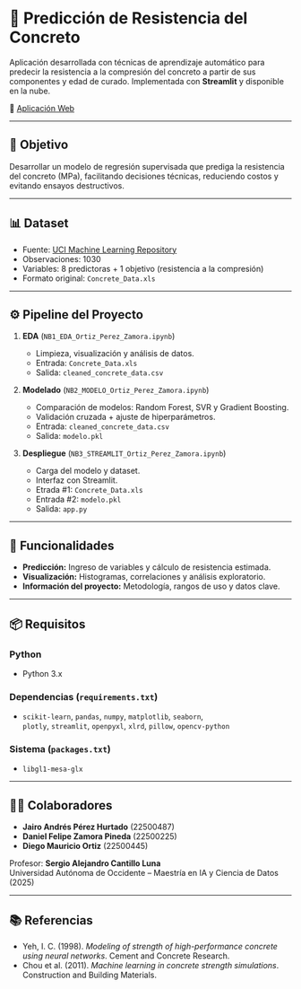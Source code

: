 # 🧱 Predicción de Resistencia del Concreto

Aplicación desarrollada con técnicas de aprendizaje automático para predecir la resistencia a la compresión del concreto a partir de sus componentes y edad de curado. Implementada con **Streamlit** y disponible en la nube.

🔗 [Aplicación Web](https://pfml-ortiz-perez-zamora.streamlit.app/)  

---

## 🎯 Objetivo

Desarrollar un modelo de regresión supervisada que prediga la resistencia del concreto (MPa), facilitando decisiones técnicas, reduciendo costos y evitando ensayos destructivos.

---

## 📊 Dataset

- Fuente: [UCI Machine Learning Repository](https://archive.ics.uci.edu/ml/datasets/concrete+compressive+strength)
- Observaciones: 1030  
- Variables: 8 predictoras + 1 objetivo (resistencia a la compresión)  
- Formato original: `Concrete_Data.xls`

---

## ⚙️ Pipeline del Proyecto

1. **EDA** (`NB1_EDA_Ortiz_Perez_Zamora.ipynb`)
   - Limpieza, visualización y análisis de datos.
   - Entrada: `Concrete_Data.xls`
   - Salida: `cleaned_concrete_data.csv`

2. **Modelado** (`NB2_MODELO_Ortiz_Perez_Zamora.ipynb`)
   - Comparación de modelos: Random Forest, SVR y Gradient Boosting.
   - Validación cruzada + ajuste de hiperparámetros.
   - Entrada: `cleaned_concrete_data.csv`
   - Salida: `modelo.pkl` 

3. **Despliegue** (`NB3_STREAMLIT_Ortiz_Perez_Zamora.ipynb`)
   - Carga del modelo y dataset.
   - Interfaz con Streamlit.
   - Etrada #1: `Concrete_Data.xls`
   - Entrada #2: `modelo.pkl`
   - Salida: `app.py`

---

## 🧪 Funcionalidades

- **Predicción:** Ingreso de variables y cálculo de resistencia estimada.
- **Visualización:** Histogramas, correlaciones y análisis exploratorio.
- **Información del proyecto:** Metodología, rangos de uso y datos clave.

---

## 📦 Requisitos

### Python
- Python 3.x

### Dependencias (`requirements.txt`)
- `scikit-learn`, `pandas`, `numpy`, `matplotlib`, `seaborn`,  
  `plotly`, `streamlit`, `openpyxl`, `xlrd`, `pillow`, `opencv-python`

### Sistema (`packages.txt`)
- `libgl1-mesa-glx`

---

## 👨‍💻 Colaboradores

- **Jairo Andrés Pérez Hurtado** (22500487)  
- **Daniel Felipe Zamora Pineda** (22500225)  
- **Diego Mauricio Ortiz** (22500445)

Profesor: **Sergio Alejandro Cantillo Luna**  
Universidad Autónoma de Occidente – Maestría en IA y Ciencia de Datos (2025)

---

## 📚 Referencias

- Yeh, I. C. (1998). *Modeling of strength of high-performance concrete using neural networks*. Cement and Concrete Research.  
- Chou et al. (2011). *Machine learning in concrete strength simulations*. Construction and Building Materials.
